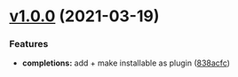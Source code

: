 # [v1.0.0](https://github.com/olets/nitro-zsh-completions/compare/initial...v1.0.0) (2021-03-19)


### Features

* **completions:** add + make installable as plugin ([838acfc](https://github.com/olets/nitro-zsh-completions/commit/838acfc1b886e1ff3557de048da75e194a7ddcfe))



